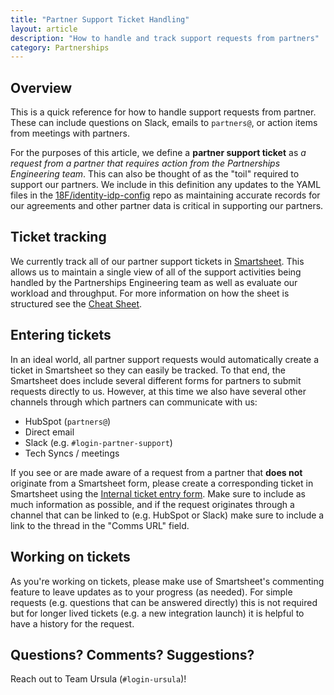 ```yaml
---
title: "Partner Support Ticket Handling"
layout: article
description: "How to handle and track support requests from partners"
category: Partnerships
---
```


## Overview

This is a quick reference for how to handle support requests from partner. These
can include questions on Slack, emails to `partners@`, or action items
from meetings with partners.

For the purposes of this article, we define a **partner support ticket** as _a
request from a partner that requires action from the Partnerships Engineering
team_. This can also be thought of as the "toil" required to support our
partners. We include in this definition any updates to the YAML files in the
[18F/identity-idp-config](https://github.com/18F/identity-idp-config) repo as
maintaining accurate records for our agreements and other partner data is
critical in supporting our partners.

## Ticket tracking

We currently track all of our partner support tickets in
[Smartsheet](https://app.smartsheetgov.com/sheets/PJxWvcg693hwJPRW5c2vmPcWr5m2695pJ8Rv96H1?view=card&cardLevel=0&cardViewByColumnId=4354653098928004).
This allows us to maintain a single view of all of the support activities being
handled by the Partnerships Engineering team as well as evaluate our workload
and throughput. For more information on how the sheet is structured see the
[Cheat
Sheet](https://docs.google.com/document/d/1kQs7sShRNRWcoH0O-AaMYdyDiuNcLUEc7PgKRnLiSRM/edit#).

## Entering tickets

In an ideal world, all partner support requests would automatically create a
ticket in Smartsheet so they can easily be tracked. To that end, the Smartsheet
does include several different forms for partners to submit requests directly to
us. However, at this time we also have several other channels through which
partners can communicate with us:

* HubSpot (`partners@`)
* Direct email
* Slack (e.g. `#login-partner-support`)
* Tech Syncs / meetings

If you see or are made aware of a request from a partner that **does not**
originate from a Smartsheet form, please create a corresponding ticket in
Smartsheet using the [Internal ticket entry
form](https://app.smartsheetgov.com/b/form/d6cbe43520d14112a6ce1aa9c4c8aaef).
Make sure to include as much information as possible, and if the request
originates through a channel that can be linked to (e.g. HubSpot or Slack)
make sure to include a link to the thread in the "Comms URL" field.

## Working on tickets

As you're working on tickets, please make use of Smartsheet's commenting feature
to leave updates as to your progress (as needed). For simple requests (e.g.
questions that can be answered directly) this is not required but for longer
lived tickets (e.g. a new integration launch) it is helpful to have a history
for the request.

## Questions? Comments? Suggestions?

Reach out to Team Ursula (`#login-ursula`)!
